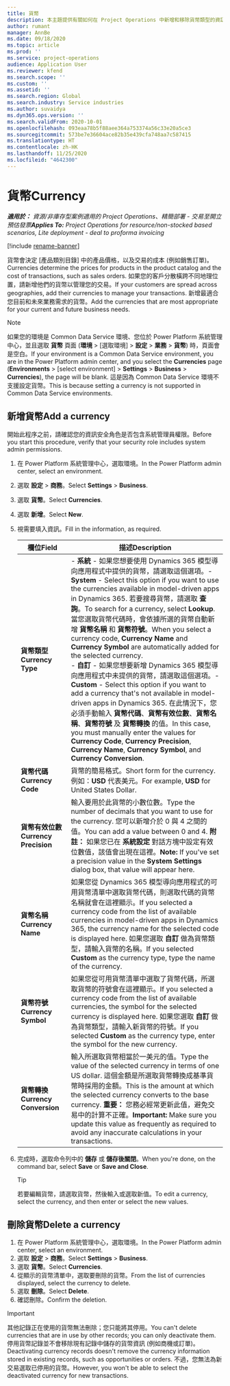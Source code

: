 ```yaml
---
title: 貨幣
description: 本主題提供有關如何在 Project Operations 中新增和移除貨幣類型的資訊。
author: rumant
manager: AnnBe
ms.date: 09/18/2020
ms.topic: article
ms.prod: ''
ms.service: project-operations
audience: Application User
ms.reviewer: kfend
ms.search.scope: ''
ms.custom: ''
ms.assetid: ''
ms.search.region: Global
ms.search.industry: Service industries
ms.author: suvaidya
ms.dyn365.ops.version: ''
ms.search.validFrom: 2020-10-01
ms.openlocfilehash: 093eaa78b5f88aee364a753374a56c33e20a5ce3
ms.sourcegitcommit: 573be7e36604ace82b35e439cfa748aa7c587415
ms.translationtype: HT
ms.contentlocale: zh-HK
ms.lasthandoff: 11/25/2020
ms.locfileid: "4642300"
---
```

# <a name="currency"></a><span data-ttu-id="e58fd-103">貨幣</span><span class="sxs-lookup"><span data-stu-id="e58fd-103">Currency</span></span>

<span data-ttu-id="e58fd-104">_**適用於：** 資源/非庫存型案例適用的 Project Operations、精簡部署 - 交易至開立預估發票_</span><span class="sxs-lookup"><span data-stu-id="e58fd-104">_**Applies To:** Project Operations for resource/non-stocked based scenarios, Lite deployment - deal to proforma invoicing_</span></span>

[!include [rename-banner](~/includes/cc-data-platform-banner.md)]

<span data-ttu-id="e58fd-105">貨幣會決定 [產品類別目錄] 中的產品價格，以及交易的成本 (例如銷售訂單)。</span><span class="sxs-lookup"><span data-stu-id="e58fd-105">Currencies determine the prices for products in the product catalog and the cost of transactions, such as sales orders.</span></span> <span data-ttu-id="e58fd-106">如果您的客戶分散橫跨不同地理位置，請新增他們的貨幣以管理您的交易。</span><span class="sxs-lookup"><span data-stu-id="e58fd-106">If your customers are spread across geographies, add their currencies to manage your transactions.</span></span> <span data-ttu-id="e58fd-107">新增最適合您目前和未來業務需求的貨幣。</span><span class="sxs-lookup"><span data-stu-id="e58fd-107">Add the currencies that are most appropriate for your current and future business needs.</span></span>  

> [!NOTE]
> <span data-ttu-id="e58fd-108">如果您的環境是 Common Data Service 環境、您位於 Power Platform 系統管理中心，並且選取 **貨幣** 頁面 (**環境** > [選取環境] > **設定** > **業務** > **貨幣**) 時，頁面會是空白。</span><span class="sxs-lookup"><span data-stu-id="e58fd-108">If your environment is a Common Data Service environment, you are in the Power Platform admin center, and you select the **Currencies** page (**Environments** > [select environment] > **Settings** > **Business** > **Currencies**), the page will be blank.</span></span> <span data-ttu-id="e58fd-109">這是因為 Common Data Service 環境不支援設定貨幣。</span><span class="sxs-lookup"><span data-stu-id="e58fd-109">This is because setting a currency is not supported in Common Data Service environments.</span></span>

## <a name="add-a-currency"></a><span data-ttu-id="e58fd-110">新增貨幣</span><span class="sxs-lookup"><span data-stu-id="e58fd-110">Add a currency</span></span>  
<span data-ttu-id="e58fd-111">開始此程序之前，請確認您的資訊安全角色是否包含系統管理員權限。</span><span class="sxs-lookup"><span data-stu-id="e58fd-111">Before you start this procedure, verify that your security role includes system admin permissions.</span></span> 

1. <span data-ttu-id="e58fd-112">在 Power Platform 系統管理中心，選取環境。</span><span class="sxs-lookup"><span data-stu-id="e58fd-112">In the Power Platform admin center, select an environment.</span></span> 
2. <span data-ttu-id="e58fd-113">選取 **設定** > **商務**。</span><span class="sxs-lookup"><span data-stu-id="e58fd-113">Select **Settings** > **Business**.</span></span>
3. <span data-ttu-id="e58fd-114">選取 **貨幣**。</span><span class="sxs-lookup"><span data-stu-id="e58fd-114">Select **Currencies**.</span></span>  
4. <span data-ttu-id="e58fd-115">選取 **新增**。</span><span class="sxs-lookup"><span data-stu-id="e58fd-115">Select **New**.</span></span>  
5. <span data-ttu-id="e58fd-116">視需要填入資訊。</span><span class="sxs-lookup"><span data-stu-id="e58fd-116">Fill in the information, as required.</span></span>  


   |          <span data-ttu-id="e58fd-117">欄位</span><span class="sxs-lookup"><span data-stu-id="e58fd-117">Field</span></span>          |                                                                                                                                                                                                                                                                                                                                                                            <span data-ttu-id="e58fd-118">描述</span><span class="sxs-lookup"><span data-stu-id="e58fd-118">Description</span></span>                                                                                                                                                                                                                                                                                                                                                                            |
   |-------------------------|-------------------------------------------------------------------------------------------------------------------------------------------------------------------------------------------------------------------------------------------------------------------------------------------------------------------------------------------------------------------------------------------------------------------------------------------------------------------------------------------------------------------------------------------------------------------------------------------------------------------------------------------------------------------------------------------------------------------------------------------------------------------|
   |    <span data-ttu-id="e58fd-119">**貨幣類型**</span><span class="sxs-lookup"><span data-stu-id="e58fd-119">**Currency Type**</span></span>    | <span data-ttu-id="e58fd-120">- **系統** - 如果您想要使用 Dynamics 365 模型導向應用程式中提供的貨幣，請選取這個選項。</span><span class="sxs-lookup"><span data-stu-id="e58fd-120">- **System** - Select this option if you want to use the currencies available in model-driven apps in Dynamics 365.</span></span> <span data-ttu-id="e58fd-121">若要搜尋貨幣，請選取 **查詢**。</span><span class="sxs-lookup"><span data-stu-id="e58fd-121">To search for a currency,  select **Lookup**.</span></span> <span data-ttu-id="e58fd-122">當您選取貨幣代碼時，會依據所選的貨幣自動新增 **貨幣名稱** 和 **貨幣符號**。</span><span class="sxs-lookup"><span data-stu-id="e58fd-122">When you select a currency code, **Currency Name** and **Currency Symbol** are automatically added for the selected currency.</span></span><br /><span data-ttu-id="e58fd-123">- **自訂** - 如果您想要新增 Dynamics 365 模型導向應用程式中未提供的貨幣，請選取這個選項。</span><span class="sxs-lookup"><span data-stu-id="e58fd-123">- **Custom** - Select this option if you want to add a currency that's not available in model-driven apps in Dynamics 365.</span></span> <span data-ttu-id="e58fd-124">在此情況下，您必須手動輸入 **貨幣代碼**、**貨幣有效位數**、**貨幣名稱**、**貨幣符號** 及 **貨幣轉換** 的值。</span><span class="sxs-lookup"><span data-stu-id="e58fd-124">In this case, you must manually enter the values for **Currency Code**, **Currency Precision**, **Currency Name**, **Currency Symbol**, and **Currency Conversion**.</span></span> |
   |    <span data-ttu-id="e58fd-125">**貨幣代碼**</span><span class="sxs-lookup"><span data-stu-id="e58fd-125">**Currency Code**</span></span>    |                                                                                                                                                                                                                                                                                                                                            <span data-ttu-id="e58fd-126">貨幣的簡易格式。</span><span class="sxs-lookup"><span data-stu-id="e58fd-126">Short form for the currency.</span></span> <span data-ttu-id="e58fd-127">例如：**USD** 代表美元。</span><span class="sxs-lookup"><span data-stu-id="e58fd-127">For example, **USD** for United States Dollar.</span></span>                                                                                                                                                                                                                                                                                                                                            |
   | <span data-ttu-id="e58fd-128">**貨幣有效位數**</span><span class="sxs-lookup"><span data-stu-id="e58fd-128">**Currency Precision**</span></span>  |                                                                                                                                                                                  <span data-ttu-id="e58fd-129">輸入要用於此貨幣的小數位數。</span><span class="sxs-lookup"><span data-stu-id="e58fd-129">Type the number of decimals that you want to use for the currency.</span></span>  <span data-ttu-id="e58fd-130">您可以新增介於 0 與 4 之間的值。</span><span class="sxs-lookup"><span data-stu-id="e58fd-130">You can add a value between 0 and 4.</span></span> <span data-ttu-id="e58fd-131">**附註：** 如果您已在 **系統設定** 對話方塊中設定有效位數值，該值會出現在這裡。</span><span class="sxs-lookup"><span data-stu-id="e58fd-131">**Note:**  If you've set a precision value in the **System Settings** dialog box, that value will appear here.</span></span>                                                                                                                                                                                  |
   |    <span data-ttu-id="e58fd-132">**貨幣名稱**</span><span class="sxs-lookup"><span data-stu-id="e58fd-132">**Currency Name**</span></span>    |                                                                                                                                                                                                                                         <span data-ttu-id="e58fd-133">如果您從 Dynamics 365 模型導向應用程式的可用貨幣清單中選取貨幣代碼，則選取代碼的貨幣名稱就會在這裡顯示。</span><span class="sxs-lookup"><span data-stu-id="e58fd-133">If you selected a currency code from the list of available currencies in model-driven apps in Dynamics 365, the currency name for the selected code is displayed here.</span></span> <span data-ttu-id="e58fd-134">如果您選取 **自訂** 做為貨幣類型，請輸入貨幣的名稱。</span><span class="sxs-lookup"><span data-stu-id="e58fd-134">If you selected **Custom** as the currency type, type the name of the currency.</span></span>                                                                                                                                                                                                                                          |
   |   <span data-ttu-id="e58fd-135">**貨幣符號**</span><span class="sxs-lookup"><span data-stu-id="e58fd-135">**Currency Symbol**</span></span>   |                                                                                                                                                                                                                                                                      <span data-ttu-id="e58fd-136">如果您從可用貨幣清單中選取了貨幣代碼，所選取貨幣的符號會在這裡顯示。</span><span class="sxs-lookup"><span data-stu-id="e58fd-136">If you selected a currency code from the list of available currencies, the symbol for the selected currency is displayed here.</span></span> <span data-ttu-id="e58fd-137">如果您選取 **自訂** 做為貨幣類型，請輸入新貨幣的符號。</span><span class="sxs-lookup"><span data-stu-id="e58fd-137">If you selected **Custom** as the currency type, enter the symbol for the new currency.</span></span>                                                                                                                                                                                                                                                                       |
   | <span data-ttu-id="e58fd-138">**貨幣轉換**</span><span class="sxs-lookup"><span data-stu-id="e58fd-138">**Currency Conversion**</span></span> |                                                                                                                                                                                                                                     <span data-ttu-id="e58fd-139">輸入所選取貨幣相當於一美元的值。</span><span class="sxs-lookup"><span data-stu-id="e58fd-139">Type the value of the selected currency in terms of one US dollar.</span></span> <span data-ttu-id="e58fd-140">這個金額是所選取貨幣轉換成基準貨幣時採用的金額。</span><span class="sxs-lookup"><span data-stu-id="e58fd-140">This is the amount at which the selected currency converts to the base currency.</span></span> <span data-ttu-id="e58fd-141">**重要：** 您務必經常更新此值，避免交易中的計算不正確。</span><span class="sxs-lookup"><span data-stu-id="e58fd-141">**Important:**  Make sure you update this value as frequently as required to avoid any inaccurate calculations in your transactions.</span></span>                                                                                                                                                                                                                                      |


6. <span data-ttu-id="e58fd-142">完成時，選取命令列中的 **儲存** 或 **儲存後關閉**。</span><span class="sxs-lookup"><span data-stu-id="e58fd-142">When you're done, on the command bar, select **Save** or **Save and Close**.</span></span>  

   > [!TIP]
   >  <span data-ttu-id="e58fd-143">若要編輯貨幣，請選取貨幣，然後輸入或選取新值。</span><span class="sxs-lookup"><span data-stu-id="e58fd-143">To edit a currency, select the currency, and then enter or select the new values.</span></span>  

## <a name="delete-a-currency"></a><span data-ttu-id="e58fd-144">刪除貨幣</span><span class="sxs-lookup"><span data-stu-id="e58fd-144">Delete a currency</span></span>  

1. <span data-ttu-id="e58fd-145">在 Power Platform 系統管理中心，選取環境。</span><span class="sxs-lookup"><span data-stu-id="e58fd-145">In the Power Platform admin center, select an environment.</span></span> 
2. <span data-ttu-id="e58fd-146">選取 **設定** > **商務**。</span><span class="sxs-lookup"><span data-stu-id="e58fd-146">Select **Settings** > **Business**.</span></span>
3. <span data-ttu-id="e58fd-147">選取 **貨幣**。</span><span class="sxs-lookup"><span data-stu-id="e58fd-147">Select **Currencies**.</span></span>  
4. <span data-ttu-id="e58fd-148">從顯示的貨幣清單中，選取要刪除的貨幣。</span><span class="sxs-lookup"><span data-stu-id="e58fd-148">From the list of currencies displayed, select the currency to delete.</span></span>  
5. <span data-ttu-id="e58fd-149">選取 **刪除**。</span><span class="sxs-lookup"><span data-stu-id="e58fd-149">Select **Delete**.</span></span>  
6. <span data-ttu-id="e58fd-150">確認刪除。</span><span class="sxs-lookup"><span data-stu-id="e58fd-150">Confirm the deletion.</span></span>  

> [!IMPORTANT]
>  <span data-ttu-id="e58fd-151">其他記錄正在使用的貨幣無法刪除；您只能將其停用。</span><span class="sxs-lookup"><span data-stu-id="e58fd-151">You can't delete currencies that are in use by other records; you can only deactivate them.</span></span> <span data-ttu-id="e58fd-152">停用貨幣記錄並不會移除現有記錄中儲存的貨幣資訊 (例如商機或訂單)。</span><span class="sxs-lookup"><span data-stu-id="e58fd-152">Deactivating currency records doesn't remove the currency information stored in existing records, such as opportunities or orders.</span></span> <span data-ttu-id="e58fd-153">不過，您無法為新交易選取已停用的貨幣。</span><span class="sxs-lookup"><span data-stu-id="e58fd-153">However, you won't be able to select the deactivated currency for new transactions.</span></span>  
